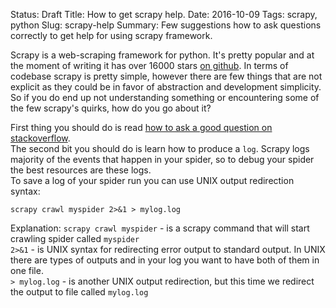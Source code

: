 Status: Draft
Title: How to get scrapy help.
Date: 2016-10-09
Tags: scrapy, python
Slug: scrapy-help
Summary: Few suggestions how to ask questions correctly to get help for using scrapy framework.

Scrapy is a web-scraping framework for python. It's pretty popular and at the moment of writing it has over 16000 stars [on github](https://github.com/scrapy/scrapy). In terms of codebase scrapy is pretty simple, however there are few things that are not explicit as they could be in favor of abstraction and development simplicity.
So if you do end up not understanding something or encountering some of the few scrapy's quirks, how do you go about it?

First thing you should do is read [how to ask a good question on stackoverflow](http://stackoverflow.com/help/how-to-ask).   
The second bit you should do is learn how to produce a `log`. Scrapy logs majority of the events that happen in your spider, so to debug your spider the best resources are these logs.  
To save a log of your spider run you can use UNIX output redirection syntax:

    scrapy crawl myspider 2>&1 > mylog.log

Explanation:
    `scrapy crawl myspider` - is a scrapy command that will start crawling spider called `myspider`  
    `2>&1` - is UNIX syntax for redirecting error output to standard output. In UNIX there are types of outputs and in your log you want to have both of them in one file.  
    `> mylog.log` - is another UNIX output redirection, but this time we redirect the output to file called `mylog.log`
   


